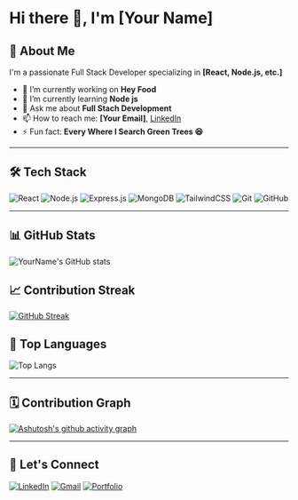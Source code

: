 # Hi there 👋, I'm [Your Name]

## 🚀 About Me
I'm a passionate Full Stack Developer specializing in **[React, Node.js, etc.]**

- 🔭 I’m currently working on **Hey Food**
- 🌱 I’m currently learning **Node js**
- 💬 Ask me about **Full Stach Development**
- 📫 How to reach me: **[Your Email]**, [LinkedIn](https://www.linkedin.com/in/your-link/)
- ⚡ Fun fact: **Every Where I Search Green Trees 😆**

---

## 🛠️ Tech Stack
![React](https://img.shields.io/badge/-React-61DAFB?style=flat-square&logo=react&logoColor=white)
![Node.js](https://img.shields.io/badge/-Node.js-339933?style=flat-square&logo=node.js&logoColor=white)
![Express.js](https://img.shields.io/badge/-Express.js-000000?style=flat-square&logo=express&logoColor=white)
![MongoDB](https://img.shields.io/badge/-MongoDB-47A248?style=flat-square&logo=mongodb&logoColor=white)
![TailwindCSS](https://img.shields.io/badge/-TailwindCSS-38B2AC?style=flat-square&logo=tailwind-css&logoColor=white)
![Git](https://img.shields.io/badge/-Git-F05032?style=flat-square&logo=git&logoColor=white)
![GitHub](https://img.shields.io/badge/-GitHub-181717?style=flat-square&logo=github&logoColor=white)

---

## 📊 GitHub Stats
![YourName's GitHub stats](https://github-readme-stats.vercel.app/api?username=amgowda42&show_icons=true&theme=radical)

## 📈 Contribution Streak
[![GitHub Streak](https://github-readme-streak-stats.herokuapp.com/?user=amgowda42&theme=radical)](https://git.io/streak-stats)

## 🧠 Top Languages
![Top Langs](https://github-readme-stats.vercel.app/api/top-langs/?username=amgowda42&layout=compact&theme=radical)

---

## 🗓️ Contribution Graph
[![Ashutosh's github activity graph](https://github-readme-activity-graph.vercel.app/graph?username=amgowda42&theme=react-dark)](https://github.com/ashutosh00710/github-readme-activity-graph)

---

## 🔗 Let's Connect
[![LinkedIn](https://img.shields.io/badge/-LinkedIn-blue?style=flat-square&logo=linkedin)](https://linkedin.com/in/your-link/)
[![Gmail](https://img.shields.io/badge/-Gmail-D14836?style=flat-square&logo=gmail&logoColor=white)](mailto:youremail@gmail.com)
[![Portfolio](https://img.shields.io/badge/-Portfolio-black?style=flat-square)](https://yourportfolio.com)
